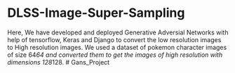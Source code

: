 # DLSS-Image-Super-Sampling
Here, We have developed and deployed Generative Adversial Networks with help of tensorflow, Keras and Django to convert the low resolution images to High resolution images.
We used a dataset of pokemon character images of size 64*64 and converted them to get the images of high resolution with dimensions 128*128.
#   G a n s _ P r o j e c t  
 